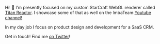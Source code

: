 Hi! 👋 I'm presently focused on my custom StarCraft WebGL renderer called [Titan Reactor](https://github.com/alexpineda/titan-reactor). I showcase some of that as well on the ImbaTeam [Youtube channel!](https://www.youtube.com/channel/UCj7TSQvBRYebRDIL0FW1MBQ)

In my day job I focus on product design and development for a SaaS CRM.

Get in touch! Find me [on Twitter](https://twitter.com/alej_r_pineda)!
